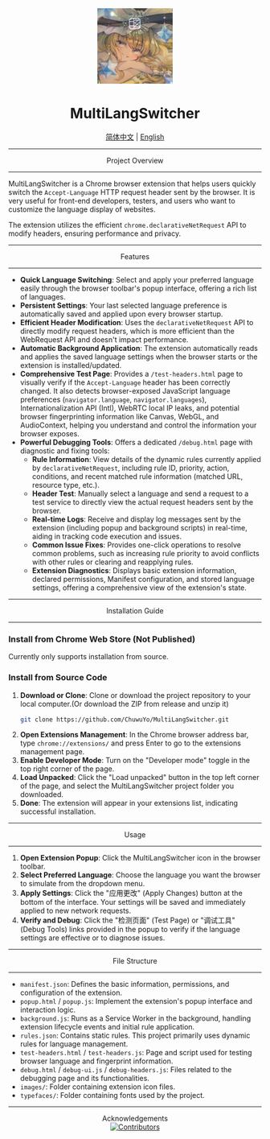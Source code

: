 <div align="center">
    <img src="images/icon128.png" alt="MultiLangSwitcher Icon" width="150" height="150"> <h1>MultiLangSwitcher</h1>
    <a href="https://github.com/ChuwuYo/MultiLangSwitcher/blob/main/README.md">简体中文</a> | <a href="https://github.com/ChuwuYo/MultiLangSwitcher/blob/main/README_EN.md">English</a> </div>

---

<div align="center">
Project Overview
</div>

---

MultiLangSwitcher is a Chrome browser extension that helps users quickly switch the `Accept-Language` HTTP request header sent by the browser. It is very useful for front-end developers, testers, and users who want to customize the language display of websites.

The extension utilizes the efficient `chrome.declarativeNetRequest` API to modify headers, ensuring performance and privacy.

***

<div align="center">
Features
</div>

***

* **Quick Language Switching**: Select and apply your preferred language easily through the browser toolbar's popup interface, offering a rich list of languages.
* **Persistent Settings**: Your last selected language preference is automatically saved and applied upon every browser startup.
* **Efficient Header Modification**: Uses the `declarativeNetRequest` API to directly modify request headers, which is more efficient than the WebRequest API and doesn't impact performance.
* **Automatic Background Application**: The extension automatically reads and applies the saved language settings when the browser starts or the extension is installed/updated.
* **Comprehensive Test Page**: Provides a `/test-headers.html` page to visually verify if the `Accept-Language` header has been correctly changed. It also detects browser-exposed JavaScript language preferences (`navigator.language`, `navigator.languages`), Internationalization API (Intl), WebRTC local IP leaks, and potential browser fingerprinting information like Canvas, WebGL, and AudioContext, helping you understand and control the information your browser exposes.
* **Powerful Debugging Tools**: Offers a dedicated `/debug.html` page with diagnostic and fixing tools:
    * **Rule Information**: View details of the dynamic rules currently applied by `declarativeNetRequest`, including rule ID, priority, action, conditions, and recent matched rule information (matched URL, resource type, etc.).
    * **Header Test**: Manually select a language and send a request to a test service to directly view the actual request headers sent by the browser.
    * **Real-time Logs**: Receive and display log messages sent by the extension (including popup and background scripts) in real-time, aiding in tracking code execution and issues.
    * **Common Issue Fixes**: Provides one-click operations to resolve common problems, such as increasing rule priority to avoid conflicts with other rules or clearing and reapplying rules.
    * **Extension Diagnostics**: Displays basic extension information, declared permissions, Manifest configuration, and stored language settings, offering a comprehensive view of the extension's state.

***

<div align="center">
Installation Guide
</div>

***

### Install from Chrome Web Store (Not Published)

Currently only supports installation from source.

### Install from Source Code

1.  **Download or Clone**: Clone or download the project repository to your local computer.(Or download the ZIP from release and unzip it)
    ```bash
    git clone https://github.com/ChuwuYo/MultiLangSwitcher.git
    ```
2.  **Open Extensions Management**: In the Chrome browser address bar, type `chrome://extensions/` and press Enter to go to the extensions management page.
3.  **Enable Developer Mode**: Turn on the "Developer mode" toggle in the top right corner of the page.
4.  **Load Unpacked**: Click the "Load unpacked" button in the top left corner of the page, and select the MultiLangSwitcher project folder you downloaded.
5.  **Done**: The extension will appear in your extensions list, indicating successful installation.

***

<div align="center">
Usage
</div>

***

1.  **Open Extension Popup**: Click the MultiLangSwitcher icon in the browser toolbar.
2.  **Select Preferred Language**: Choose the language you want the browser to simulate from the dropdown menu.
3.  **Apply Settings**: Click the "应用更改" (Apply Changes) button at the bottom of the interface. Your settings will be saved and immediately applied to new network requests.
4.  **Verify and Debug**: Click the "检测页面" (Test Page) or "调试工具" (Debug Tools) links provided in the popup to verify if the language settings are effective or to diagnose issues.

***

<div align="center">
File Structure
</div>

***

* `manifest.json`: Defines the basic information, permissions, and configuration of the extension.
* `popup.html` / `popup.js`: Implement the extension's popup interface and interaction logic.
* `background.js`: Runs as a Service Worker in the background, handling extension lifecycle events and initial rule application.
* `rules.json`: Contains static rules. This project primarily uses dynamic rules for language management.
* `test-headers.html` / `test-headers.js`: Page and script used for testing browser language and fingerprint information.
* `debug.html` / `debug-ui.js` / `debug-headers.js`: Files related to the debugging page and its functionalities.
* `images/`: Folder containing extension icon files.
* `typefaces/`: Folder containing fonts used by the project.

***

<div align="center">
Acknowledgements
</div>

<div align="center">
<a href="https://github.com/ChuwuYo/MultiLangSwitcher/graphs/contributors" target="_blank">
  <img src="https://contrib.rocks/image?repo=ChuwuYo/MultiLangSwitcher" alt="Contributors" />
</a>
</div>
